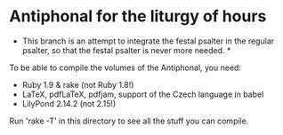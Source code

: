 # Antiphonal for the liturgy of hours #

* This branch is an attempt to integrate the festal psalter
in the regular psalter, so that the festal psalter is never more needed. *

To be able to compile the volumes of the Antiphonal,
you need:

* Ruby 1.9 & rake (not Ruby 1.8!)
* LaTeX, pdfLaTeX, pdfjam, support of the Czech language in babel
* LilyPond 2.14.2 (not 2.15!)

Run 'rake -T' in this directory to see all the stuff you can compile.

